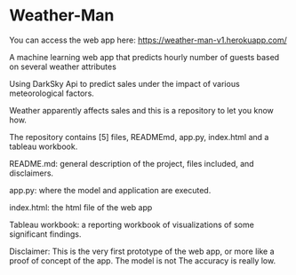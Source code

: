 # Weather-Man

You can access the web app here: https://weather-man-v1.herokuapp.com/


A machine learning web app that predicts hourly number of guests based on several weather attributes

Using DarkSky Api to predict sales under the impact of various meteorological factors. 

Weather apparently affects sales and this is a repository to let you know how.

The repository contains [5] files, READMEmd, app.py, index.html and a tableau workbook.

README.md: general description of the project, files included, and disclaimers.

app.py: where the model and application are executed.

index.html: the html file of the web app

Tableau workbook: a reporting workbook of visualizations of some significant findings.



Disclaimer: This is the very first prototype of the web app, or more like a proof of concept of the app. The model is not  The accuracy is really low. 
